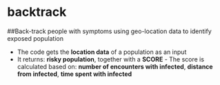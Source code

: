 # backtrack

##Back-track people with symptoms using geo-location data to identify exposed population

* The code gets the **location data** of a population as an input
* It returns: **risky population**, together with a **SCORE** - The score is calculated based on: **number of encounters with infected**, **distance from infected**, **time spent with infected**